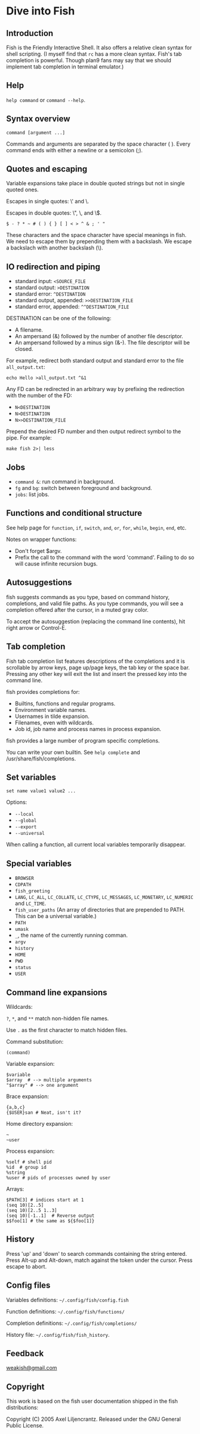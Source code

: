 Dive into Fish
=================

Introduction
-----------------

Fish is the Friendly Interactive Shell.
It also offers a relative clean syntax for shell scripting.
(I myself find that `rc` has a more clean syntax.
Fish's tab completion is powerful.
Though plan9 fans may say that we should implement tab completion in
terminal emulator.)

Help
------

`help command` or `command --help`.

Syntax overview
----------------

    command [argument ...]

Commands and arguments are separated by the space character ( ).
Every command ends with either a newline or a semicolon (;).


Quotes and escaping
--------------------

Variable expansions take place in double quoted strings but
not in single quoted ones.

Escapes in single quotes: \\' and \\.

Escapes in double quotes: \\", \\\, and \\$.

    $ - ? * ~ # ( ) { } [ ] < > ^ & ; ' "

These characters and the space character have special meanings in fish.
We need to escape them by prepending them with a backslash.
We escape a backslach with another backslash (\\).


IO redirection and piping
-------------------------------


- standard input: `<SOURCE_FILE`
- standard output: `>DESTINATION`
- standard error:  `^DESTINATION`
- standard output, appended:  `>>DESTINATION_FILE`
- standard error, appended:  `^^DESTINATION_FILE`

DESTINATION can be one of the following:

- A filename.
- An ampersand (&) followed by the number of another file descriptor.
- An ampersand followed by a minus sign (&-). The file descriptor
will be closed.

For example, redirect both standard output and standard error
to the file `all_output.txt`:

    echo Hello >all_output.txt ^&1

Any FD can be redirected in an arbitrary way by prefixing the redirection with the number of the FD:

- `N<DESTINATION`
- `N>DESTINATION`
- `N>>DESTINATION_FILE`


Prepend the desired FD number and then output
redirect symbol to the pipe.  For example:

    make fish 2>| less


Jobs
--------------------

- `command &`: run command in background.
- `fg` and `bg`: switch between foreground and background.
- `jobs`: list jobs.


Functions and conditional structure
---------------------------------------

See help page for `function`, `if`, `switch`, `and`, `or`, `for`, `while`, `begin`, `end`, etc.

Notes on wrapper functions:

- Don't forget $argv.
- Prefix the call to the command with the word 'command'. Failing to do so will cause infinite recursion bugs.


Autosuggestions
------------------

fish suggests commands as you type, based on command history, completions, and valid file paths. As you type commands, you will see a completion offered after the cursor, in a muted gray color.

To accept the autosuggestion (replacing the command line contents), hit right arrow or Control-E.


Tab completion
----------------

Fish tab completion list features descriptions of the completions and
it is scrollable
by arrow keys, page up/page keys,
the tab key or the space bar.
Pressing any other key will exit the list and insert
the pressed key into the command line.

fish provides completions for:

- Builtins, functions and regular programs.
- Environment variable names.
- Usernames in tilde expansion.
- Filenames, even with wildcards.
- Job id, job name and process names in process expansion.

fish provides a large number of program specific completions.

You can write your own builtin.
See `help complete` and /usr/share/fish/completions.


Set variables
-------------

    set name value1 value2 ...

Options:

- `--local`
- `--global`
- `--export`
- `--universal`

When calling a function, all current local variables temporarily disappear.


Special variables
-------------------

- `BROWSER`
- `CDPATH`
- `fish_greeting`
- `LANG`, `LC_ALL`, `LC_COLLATE`, `LC_CTYPE`, `LC_MESSAGES`, `LC_MONETARY`, `LC_NUMERIC` and `LC_TIME`.
- `fish_user_paths` (An array of directories that are prepended to PATH. This can be a universal variable.)
- `PATH`
- `umask`
- `_`, the name of the currently running comman.
- `argv`
- `history`
- `HOME`
- `PWD`
- `status`
- `USER`


Command line expansions
-------------------------

Wildcards:

`?`, `*`, and `**` match non-hidden file names.

Use `.` as the first character to match hidden files.


Command substitution:

    (command)

Variable expansion:

    $variable
    $array  # --> multiple arguments
    "$array" # --> one argument

Brace expansion:

    {a,b,c}
    {$USER}san # Neat, isn't it?


Home directory expansion:

    ~
    ~user


Process expansion:

    %self # shell pid
    %id  # group id
    %string
    %user # pids of processes owned by user

Arrays:

    $PATH[3] # indices start at 1
    (seq 10)[2..5]
    (seq 10)[2..5 1..3]
    (seq 10)[-1..1]  # Reverse output
    $$foo[1] # the same as ${$foo[1]}


History
------------

Press 'up' and 'down' to search commands containing the string entered.
Press Alt-up and Alt-down, match against the token under the cursor.
Press escape to abort.


Config files
----------------

Variables definitions: `~/.config/fish/config.fish`

Function definitions: `~/.config/fish/functions/`

Completion definitions: `~/.config/fish/completions/`

History file: `~/.config/fish/fish_history`.


Feedback
----------

<weakish@gmail.com>


Copyright
----------

This work is based on the fish user documentation shipped in the fish distributions:

Copyright (C) 2005 Axel Liljencrantz.
Released under the GNU General Public License.
